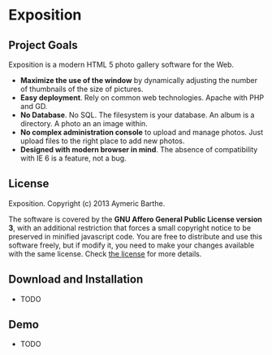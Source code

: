 # Exposition

## Project Goals

Exposition is a modern HTML 5 photo gallery software for the Web. 

* **Maximize the use of the window** by dynamically adjusting the number of thumbnails of the size of pictures.
* **Easy deployment**. Rely on common web technologies. Apache with PHP and GD.
* **No Database**. No SQL. The filesystem is your database. An album is a directory. A photo an an image within.
* **No complex administration console** to upload and manage photos. Just upload files to the right place to add new photos.
* **Designed with modern browser in mind**. The absence of compatibility with IE 6 is a feature, not a bug.

## License

Exposition. Copyright (c) 2013 Aymeric Barthe.

The software is covered by the **GNU Affero General Public License version 3**, with an additional restriction that forces a small copyright notice to be preserved in minified javascript code. You are free to distribute and use this software freely, but if modify it, you need to make your changes available with the same license. Check [the license](LICENSE.TXT) for more details.

## Download and Installation

* TODO

## Demo
* TODO
